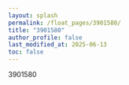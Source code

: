 ```yaml
---
layout: splash
permalink: /float_pages/3901580/
title: "3901580"
author_profile: false
last_modified_at: 2025-06-13
toc: false
---
```

 
3901580

